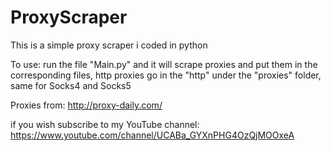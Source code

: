 # ProxyScraper
This is a simple proxy scraper i coded in python


To use:
run the file "Main.py" and it will scrape proxies and put them in the corresponding files, http proxies go in the "http" under the "proxies" folder, same for Socks4 and Socks5

Proxies from: http://proxy-daily.com/

if you wish subscribe to my YouTube channel: https://www.youtube.com/channel/UCABa_GYXnPHG4OzQjMOOxeA
